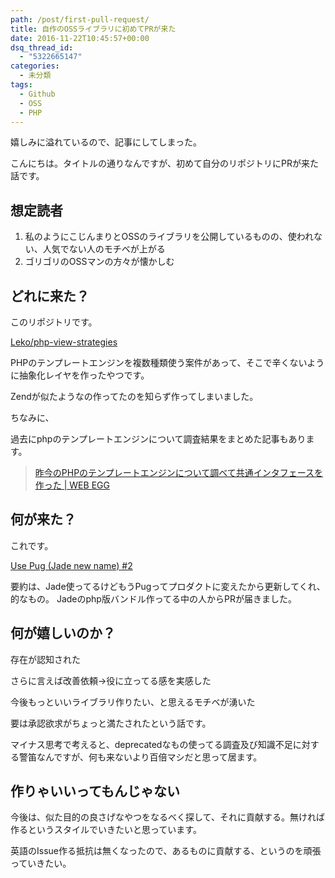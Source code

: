 ```yaml
---
path: /post/first-pull-request/
title: 自作のOSSライブラリに初めてPRが来た
date: 2016-11-22T10:45:57+00:00
dsq_thread_id:
  - "5322665147"
categories:
  - 未分類
tags:
  - Github
  - OSS
  - PHP
---
```

嬉しみに溢れているので、記事にしてしまった。
  
こんにちは。タイトルの通りなんですが、初めて自分のリポジトリにPRが来た話です。

<!--more-->

想定読者
----------------------------------------


  1. 私のようにこじんまりとOSSのライブラリを公開しているものの、使われない、人気でない人のモチベが上がる
  2. ゴリゴリのOSSマンの方々が懐かしむ

どれに来た？
----------------------------------------


このリポジトリです。

[Leko/php-view-strategies](https://github.com/Leko/php-view-strategies)

PHPのテンプレートエンジンを複数種類使う案件があって、そこで辛くないように抽象化レイヤを作ったやつです。
  
Zendが似たようなの作ってたのを知らず作ってしまいました。

ちなみに、
  
過去にphpのテンプレートエンジンについて調査結果をまとめた記事もあります。

> [昨今のPHPのテンプレートエンジンについて調べて共通インタフェースを作った | WEB EGG](http://leko.jp/archives/840)

何が来た？
----------------------------------------


これです。

[Use Pug (Jade new name) #2](https://github.com/Leko/php-view-strategies/pull/2)

要約は、Jade使ってるけどもうPugってプロダクトに変えたから更新してくれ、的なもの。 Jadeのphp版バンドル作ってる中の人からPRが届きました。

何が嬉しいのか？
----------------------------------------


存在が認知された
  
さらに言えば改善依頼→役に立ってる感を実感した
  
今後もっといいライブラリ作りたい、と思えるモチベが湧いた

要は承認欲求がちょっと満たされたという話です。
  
マイナス思考で考えると、deprecatedなもの使ってる調査及び知識不足に対する警笛なんですが、何も来ないより百倍マシだと思って居ます。

作りゃいいってもんじゃない
----------------------------------------


今後は、似た目的の良さげなやつをなるべく探して、それに貢献する。無ければ作るというスタイルでいきたいと思っています。
  
英語のIssue作る抵抗は無くなったので、あるものに貢献する、というのを頑張っていきたい。

<div style="font-size:0px;height:0px;line-height:0px;margin:0;padding:0;clear:both">
</div>